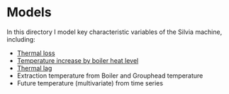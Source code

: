 # Models

In this directory I model key characteristic variables of the Silvia machine, including:

-   [Thermal loss](./thermal-loss/README.markdown)
-   [Temperature increase by boiler heat level](./heat-level-temperature-increase/README.rmd)
-   [Thermal lag](./thermal-lag/README.rmd)
-   Extraction temperature from Boiler and Grouphead temperature
-   Future temperature (multivariate) from time series
